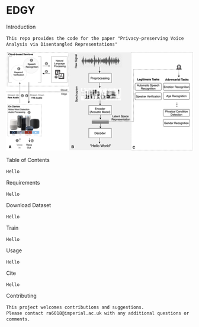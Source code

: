 # EDGY

Introduction
```
This repo provides the code for the paper "Privacy-preserving Voice Analysis via Disentangled Representations"
```
![GitHub Logo](/images/Potential_Attacks.png)


Table of Contents
```
Hello
```

Requirements
```
Hello
```

Download Dataset
```
Hello
```

Train 
```
Hello
```

Usage
```
Hello
```

Cite
```
Hello
```

Contributing
```
This project welcomes contributions and suggestions. 
Please contact ra6018@imperial.ac.uk with any additional questions or comments.
```


